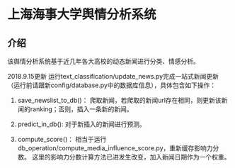 # 上海海事大学舆情分析系统

## 介绍

该舆情分析系统基于近几年各大高校的动态新闻进行分类、情感分析。


2018.9.15更新
运行text_classification/update_news.py完成一站式新闻更新（运行前请跟新config/database.py中的数据库信息），具体包含如下操作：

1. save_newslist_to_db()：
爬取新闻，若爬取的新闻url存在相同，则更新该新闻的ranking；否则，插入一条新的新闻。

2. predict_in_db():
对于新插入的新闻进行预测。

3. compute_score()：
相当于运行db_operation/compute_media_influence_score.py，重新缓存影响力分数。
这里的影响力分数计算方法已进发生改变，加入新闻日期作为一个权重。

